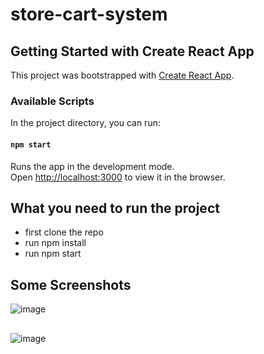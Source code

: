 # store-cart-system
## Getting Started with Create React App

This project was bootstrapped with [Create React App](https://github.com/facebook/create-react-app).

### Available Scripts

In the project directory, you can run:

#### `npm start`

Runs the app in the development mode.\
Open [http://localhost:3000](http://localhost:3000) to view it in the browser.
## What you need to run the project
* first clone the repo
* run npm install
* run npm start
## Some Screenshots
![image](https://github.com/rawan1/store-cart-system/assets/34450169/a451e775-88c1-4946-91e2-3e14394dd181)
##
![image](https://github.com/rawan1/store-cart-system/assets/34450169/b4ed3aeb-bd84-427a-93c7-f301c2432c35)


